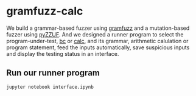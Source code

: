 # gramfuzz-calc
We build a grammar-based fuzzer using [gramfuzz](https://github.com/d0c-s4vage/gramfuzz) and a mutation-based fuzzer using [pyZZUF](https://github.com/nezlooy/pyZZUF). And we designed a runner program to select the program-under-test, [bc](https://www.gnu.org/software/bc/manual/html_mono/bc.html) or [calc](https://www.systutorials.com/docs/linux/man/1-calc/), and its grammar, arithmetic calulation or program statement, feed the inputs automatically, save suspicious inputs and display the testing status in an interface.

## Run our runner program
```
jupyter notebook interface.ipynb
```
